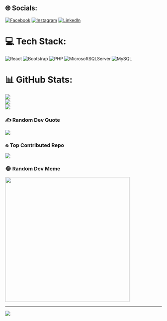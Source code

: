 
## 🌐 Socials:
[![Facebook](https://img.shields.io/badge/Facebook-%231877F2.svg?logo=Facebook&logoColor=white)](https://facebook.com/taansaurav) [![Instagram](https://img.shields.io/badge/Instagram-%23E4405F.svg?logo=Instagram&logoColor=white)](https://instagram.com/saurey_9) [![LinkedIn](https://img.shields.io/badge/LinkedIn-%230077B5.svg?logo=linkedin&logoColor=white)](https://linkedin.com/in/saurav-tandukar-8571a4241) 

# 💻 Tech Stack:
![React](https://img.shields.io/badge/react-%2320232a.svg?style=for-the-badge&logo=react&logoColor=%2361DAFB) ![Bootstrap](https://img.shields.io/badge/bootstrap-%238511FA.svg?style=for-the-badge&logo=bootstrap&logoColor=white) ![PHP](https://img.shields.io/badge/php-%23777BB4.svg?style=for-the-badge&logo=php&logoColor=white) ![MicrosoftSQLServer](https://img.shields.io/badge/Microsoft%20SQL%20Server-CC2927?style=for-the-badge&logo=microsoft%20sql%20server&logoColor=white) ![MySQL](https://img.shields.io/badge/mysql-4479A1.svg?style=for-the-badge&logo=mysql&logoColor=white)
# 📊 GitHub Stats:
![](https://github-readme-stats.vercel.app/api?username=sauravtand&theme=dark&hide_border=false&include_all_commits=false&count_private=false)<br/>
![](https://github-readme-streak-stats.herokuapp.com/?user=sauravtand&theme=dark&hide_border=false)<br/>
![](https://github-readme-stats.vercel.app/api/top-langs/?username=sauravtand&theme=dark&hide_border=false&include_all_commits=false&count_private=false&layout=compact)

### ✍️ Random Dev Quote
![](https://quotes-github-readme.vercel.app/api?type=horizontal&theme=radical)

### 🔝 Top Contributed Repo
![](https://github-contributor-stats.vercel.app/api?username=sauravtand&limit=5&theme=dark&combine_all_yearly_contributions=true)

### 😂 Random Dev Meme
<img src='https://memer-new.vercel.app/' style="height: 400px;"/>

---
[![](https://visitcount.itsvg.in/api?id=sauravtand&icon=0&color=0)](https://visitcount.itsvg.in)

<!-- Proudly created with GPRM ( https://gprm.itsvg.in ) -->
